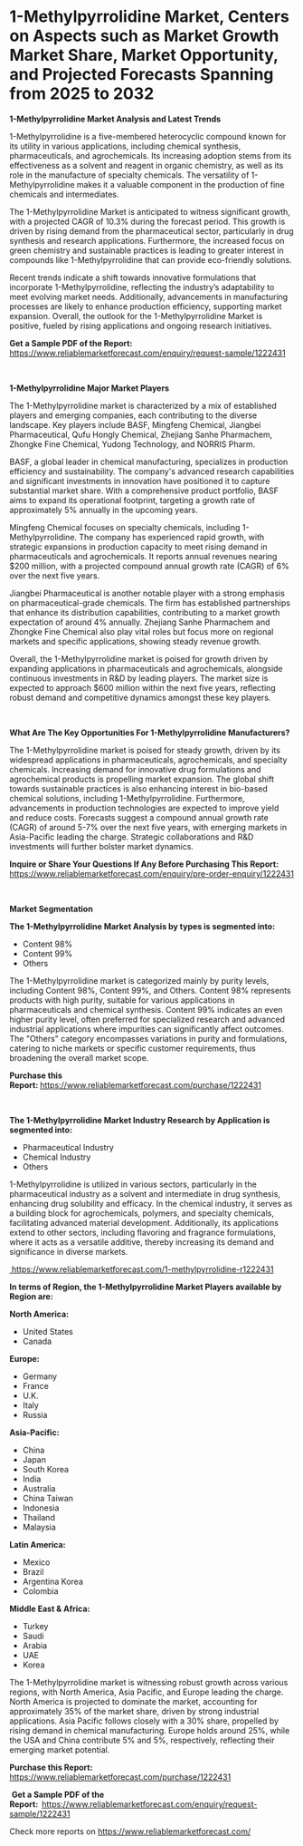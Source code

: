 <p><h1>1-Methylpyrrolidine Market, Centers on Aspects such as Market Growth Market Share, Market Opportunity, and Projected Forecasts Spanning from 2025 to 2032</h1></p><p><strong>1-Methylpyrrolidine Market Analysis and Latest Trends</strong></p>
<p><p>1-Methylpyrrolidine is a five-membered heterocyclic compound known for its utility in various applications, including chemical synthesis, pharmaceuticals, and agrochemicals. Its increasing adoption stems from its effectiveness as a solvent and reagent in organic chemistry, as well as its role in the manufacture of specialty chemicals. The versatility of 1-Methylpyrrolidine makes it a valuable component in the production of fine chemicals and intermediates.</p><p>The 1-Methylpyrrolidine Market is anticipated to witness significant growth, with a projected CAGR of 10.3% during the forecast period. This growth is driven by rising demand from the pharmaceutical sector, particularly in drug synthesis and research applications. Furthermore, the increased focus on green chemistry and sustainable practices is leading to greater interest in compounds like 1-Methylpyrrolidine that can provide eco-friendly solutions.</p><p>Recent trends indicate a shift towards innovative formulations that incorporate 1-Methylpyrrolidine, reflecting the industry’s adaptability to meet evolving market needs. Additionally, advancements in manufacturing processes are likely to enhance production efficiency, supporting market expansion. Overall, the outlook for the 1-Methylpyrrolidine Market is positive, fueled by rising applications and ongoing research initiatives.</p></p>
<p><strong>Get a Sample PDF of the Report:&nbsp;</strong> <a href="https://www.reliablemarketforecast.com/enquiry/request-sample/1222431?utm_campaign=2267&utm_medium=2&utm_source=Github&utm_content=ia&utm_term=02022025&utm_id=1-methylpyrrolidine">https://www.reliablemarketforecast.com/enquiry/request-sample/1222431</a></p>
<p>&nbsp;</p>
<p><strong>1-Methylpyrrolidine Major Market Players</strong></p>
<p><p>The 1-Methylpyrrolidine market is characterized by a mix of established players and emerging companies, each contributing to the diverse landscape. Key players include BASF, Mingfeng Chemical, Jiangbei Pharmaceutical, Qufu Hongly Chemical, Zhejiang Sanhe Pharmachem, Zhongke Fine Chemical, Yudong Technology, and NORRIS Pharm.</p><p>BASF, a global leader in chemical manufacturing, specializes in production efficiency and sustainability. The company's advanced research capabilities and significant investments in innovation have positioned it to capture substantial market share. With a comprehensive product portfolio, BASF aims to expand its operational footprint, targeting a growth rate of approximately 5% annually in the upcoming years.</p><p>Mingfeng Chemical focuses on specialty chemicals, including 1-Methylpyrrolidine. The company has experienced rapid growth, with strategic expansions in production capacity to meet rising demand in pharmaceuticals and agrochemicals. It reports annual revenues nearing $200 million, with a projected compound annual growth rate (CAGR) of 6% over the next five years.</p><p>Jiangbei Pharmaceutical is another notable player with a strong emphasis on pharmaceutical-grade chemicals. The firm has established partnerships that enhance its distribution capabilities, contributing to a market growth expectation of around 4% annually. Zhejiang Sanhe Pharmachem and Zhongke Fine Chemical also play vital roles but focus more on regional markets and specific applications, showing steady revenue growth.</p><p>Overall, the 1-Methylpyrrolidine market is poised for growth driven by expanding applications in pharmaceuticals and agrochemicals, alongside continuous investments in R&D by leading players. The market size is expected to approach $600 million within the next five years, reflecting robust demand and competitive dynamics amongst these key players.</p></p>
<p>&nbsp;</p>
<p><strong>What Are The Key Opportunities For 1-Methylpyrrolidine Manufacturers?</strong></p>
<p><p>The 1-Methylpyrrolidine market is poised for steady growth, driven by its widespread applications in pharmaceuticals, agrochemicals, and specialty chemicals. Increasing demand for innovative drug formulations and agrochemical products is propelling market expansion. The global shift towards sustainable practices is also enhancing interest in bio-based chemical solutions, including 1-Methylpyrrolidine. Furthermore, advancements in production technologies are expected to improve yield and reduce costs. Forecasts suggest a compound annual growth rate (CAGR) of around 5-7% over the next five years, with emerging markets in Asia-Pacific leading the charge. Strategic collaborations and R&D investments will further bolster market dynamics.</p></p>
<p><strong>Inquire or Share Your Questions If Any Before Purchasing This Report:</strong> <a href="https://www.reliablemarketforecast.com/enquiry/pre-order-enquiry/1222431?utm_campaign=2267&utm_medium=2&utm_source=Github&utm_content=ia&utm_term=02022025&utm_id=1-methylpyrrolidine">https://www.reliablemarketforecast.com/enquiry/pre-order-enquiry/1222431</a></p>
<p>&nbsp;</p>
<p><strong>Market Segmentation</strong></p>
<p><strong>The 1-Methylpyrrolidine Market Analysis by types is segmented into:</strong></p>
<p><ul><li>Content 98%</li><li>Content 99%</li><li>Others</li></ul></p>
<p><p>The 1-Methylpyrrolidine market is categorized mainly by purity levels, including Content 98%, Content 99%, and Others. Content 98% represents products with high purity, suitable for various applications in pharmaceuticals and chemical synthesis. Content 99% indicates an even higher purity level, often preferred for specialized research and advanced industrial applications where impurities can significantly affect outcomes. The "Others" category encompasses variations in purity and formulations, catering to niche markets or specific customer requirements, thus broadening the overall market scope.</p></p>
<p><strong>Purchase this Report:&nbsp;</strong><a href="https://www.reliablemarketforecast.com/purchase/1222431?utm_campaign=2267&utm_medium=2&utm_source=Github&utm_content=ia&utm_term=02022025&utm_id=1-methylpyrrolidine">https://www.reliablemarketforecast.com/purchase/1222431</a></p>
<p>&nbsp;</p>
<p><strong>The 1-Methylpyrrolidine Market Industry Research by Application is segmented into:</strong></p>
<p><ul><li>Pharmaceutical Industry</li><li>Chemical Industry</li><li>Others</li></ul></p>
<p><p>1-Methylpyrrolidine is utilized in various sectors, particularly in the pharmaceutical industry as a solvent and intermediate in drug synthesis, enhancing drug solubility and efficacy. In the chemical industry, it serves as a building block for agrochemicals, polymers, and specialty chemicals, facilitating advanced material development. Additionally, its applications extend to other sectors, including flavoring and fragrance formulations, where it acts as a versatile additive, thereby increasing its demand and significance in diverse markets.</p></p>
<p><a href="https://www.reliablemarketforecast.com/1-methylpyrrolidine-r1222431?utm_campaign=2267&utm_medium=2&utm_source=Github&utm_content=ia&utm_term=02022025&utm_id=1-methylpyrrolidine">&nbsp;https://www.reliablemarketforecast.com/1-methylpyrrolidine-r1222431</a></p>
<p><strong>In terms of Region, the 1-Methylpyrrolidine Market Players available by Region are:</strong></p>
<p>
    <p> <strong> North America: </strong>
        <ul>
            <li>United States</li>
            <li>Canada</li>
        </ul>
        </p> 
    <p> <strong> Europe: </strong>
        <ul>
            <li>Germany</li>
            <li>France</li>
            <li>U.K.</li>
            <li>Italy</li>
            <li>Russia</li>
        </ul>
        </p> 
    <p> <strong> Asia-Pacific: </strong>
        <ul>
            <li>China</li>
            <li>Japan</li>
            <li>South Korea</li>
            <li>India</li>
            <li>Australia</li>
            <li>China Taiwan</li>
            <li>Indonesia</li>
            <li>Thailand</li>
            <li>Malaysia</li>
        </ul>
        </p> 
    <p> <strong> Latin America: </strong>
        <ul>
            <li>Mexico</li>
            <li>Brazil</li>
            <li>Argentina Korea</li>
            <li>Colombia</li>
        </ul>
        </p> 
    <p> <strong> Middle East & Africa: </strong>
        <ul>
            <li>Turkey</li>
            <li>Saudi</li>
            <li>Arabia</li>
            <li>UAE</li>
            <li>Korea</li>
        </ul>
    </p>
    </p>
<p><p>The 1-Methylpyrrolidine market is witnessing robust growth across various regions, with North America, Asia Pacific, and Europe leading the charge. North America is projected to dominate the market, accounting for approximately 35% of the market share, driven by strong industrial applications. Asia Pacific follows closely with a 30% share, propelled by rising demand in chemical manufacturing. Europe holds around 25%, while the USA and China contribute 5% and 5%, respectively, reflecting their emerging market potential.</p></p>
<p><strong>Purchase this Report: </strong><a href="https://www.reliablemarketforecast.com/purchase/1222431?utm_campaign=2267&utm_medium=2&utm_source=Github&utm_content=ia&utm_term=02022025&utm_id=1-methylpyrrolidine">https://www.reliablemarketforecast.com/purchase/1222431</a></p>
<p>&nbsp;<strong>Get a Sample PDF of the Report:&nbsp;&nbsp;</strong><a href="https://www.reliablemarketforecast.com/enquiry/request-sample/1222431?utm_campaign=2267&utm_medium=2&utm_source=Github&utm_content=ia&utm_term=02022025&utm_id=1-methylpyrrolidine">https://www.reliablemarketforecast.com/enquiry/request-sample/1222431</a></p>
<p><strong></strong></p>
<p>Check more reports on <a href="https://www.reliablemarketforecast.com/?utm_campaign=2267&utm_medium=2&utm_source=Github&utm_content=ia&utm_term=02022025&utm_id=1-methylpyrrolidine">https://www.reliablemarketforecast.com/</a></p>